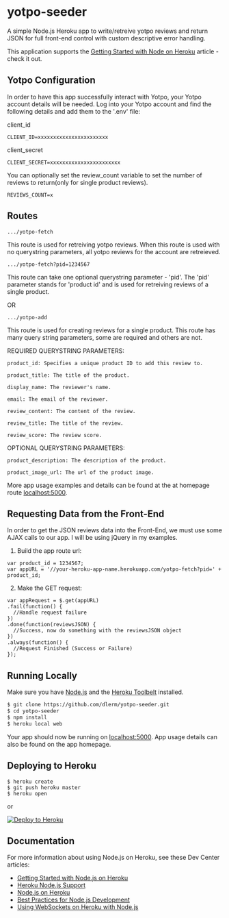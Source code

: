 # yotpo-seeder

A simple Node.js Heroku app to write/retreive yotpo reviews and return JSON for full front-end control with custom descriptive error handling.

This application supports the [Getting Started with Node on Heroku](https://devcenter.heroku.com/articles/getting-started-with-nodejs) article - check it out.

## Yotpo Configuration

In order to have this app successfully interact with Yotpo, your Yotpo account details will be needed. Log into your Yotpo account and find the following details and add them to the '.env' file:

client_id
```
CLIENT_ID=xxxxxxxxxxxxxxxxxxxxxxx
```

client_secret
```
CLIENT_SECRET=xxxxxxxxxxxxxxxxxxxxxxx
```

You can optionally set the review_count variable to set the number of reviews to return(only for single product reviews).
```
REVIEWS_COUNT=x
```

## Routes

```
.../yotpo-fetch
```

This route is used for retreiving yotpo reviews. When this route is used with no querystring parameters, all yotpo reviews for the account are retreieved. 


```
.../yotpo-fetch?pid=1234567
```

This route can take one optional querystring parameter - 'pid'. The 'pid' parameter stands for 'product id' and is used for retreiving reviews of a single product.

OR

```
.../yotpo-add
```

This route is used for creating reviews for a single product. This route has many query string parameters, some are required and others are not.

REQUIRED QUERYSTRING PARAMETERS:
```
product_id: Specifies a unique product ID to add this review to.
```
```
product_title: The title of the product.
```
```
display_name: The reviewer's name.
```
```
email: The email of the reviewer.
```
```
review_content: The content of the review.
```
```
review_title: The title of the review.
```
```
review_score: The review score.
```

OPTIONAL QUERYSTRING PARAMETERS:
```
product_description: The description of the product.
```
```
product_image_url: The url of the product image.
```

More app usage examples and details can be found at the at homepage route [localhost:5000](http://localhost:5000/). 

## Requesting Data from the Front-End

In order to get the JSON reviews data into the Front-End, we must use some AJAX calls to our app. I will be using jQuery in my examples.

1) Build the app route url:
```
var product_id = 1234567;
var appURL = '//your-heroku-app-name.herokuapp.com/yotpo-fetch?pid=' + product_id;
```

2) Make the GET request:
```
var appRequest = $.get(appURL)
.fail(function() {
  //Handle request failure
})
.done(function(reviewsJSON) {
  //Success, now do something with the reviewsJSON object
})
.always(function() {
  //Request Finished (Success or Failure)
});
```

## Running Locally

Make sure you have [Node.js](http://nodejs.org/) and the [Heroku Toolbelt](https://toolbelt.heroku.com/) installed.

```sh
$ git clone https://github.com/dlerm/yotpo-seeder.git
$ cd yotpo-seeder
$ npm install
$ heroku local web
```

Your app should now be running on [localhost:5000](http://localhost:5000/). App usage details can also be found on the app homepage.

## Deploying to Heroku

```
$ heroku create
$ git push heroku master
$ heroku open
```
or

[![Deploy to Heroku](https://www.herokucdn.com/deploy/button.png)](https://heroku.com/deploy)

## Documentation

For more information about using Node.js on Heroku, see these Dev Center articles:

- [Getting Started with Node.js on Heroku](https://devcenter.heroku.com/articles/getting-started-with-nodejs)
- [Heroku Node.js Support](https://devcenter.heroku.com/articles/nodejs-support)
- [Node.js on Heroku](https://devcenter.heroku.com/categories/nodejs)
- [Best Practices for Node.js Development](https://devcenter.heroku.com/articles/node-best-practices)
- [Using WebSockets on Heroku with Node.js](https://devcenter.heroku.com/articles/node-websockets)
